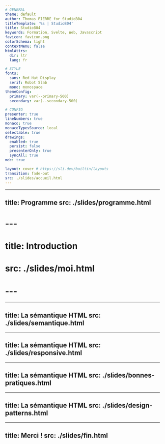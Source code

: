 ```yaml
---
# GENERAL
theme: default
author: Thomas PIERRE for StudioB04
titleTemplate: '%s | StudioB04'
title: StudioB04
keywords: Formation, Svelte, Web, Javascript
favicon: favicon.png
colorSchema: light
contextMenu: false
htmlAttrs:
  dir: ltr  
  lang: fr

# STYLE
fonts:
  sans: Red Hat Display
  serif: Robot Slab
  mono: monospace
themeConfig:
  primary: var(--primary-500)
  secondary: var(--secondary-500)

# CONFIG
presenter: true
lineNumbers: true
monaco: true
monacoTypesSource: local
selectable: true
drawings:
  enabled: true
  persist: false
  presenterOnly: true
  syncAll: true
mdc: true

layout: cover # https://sli.dev/builtin/layouts
transition: fade-out
src: ./slides/accueil.html
---
```


--- 
title: Programme
src: ./slides/programme.html
---

# --- 
# title: Introduction
# src: ./slides/moi.html
# --- 



--- 
title: La sémantique HTML
src: ./slides/semantique.html
---


--- 
title: La sémantique HTML
src: ./slides/responsive.html
---


--- 
title: La sémantique HTML
src: ./slides/bonnes-pratiques.html
---


--- 
title: La sémantique HTML
src: ./slides/design-patterns.html
---


--- 
title: Merci !
src: ./slides/fin.html
---

